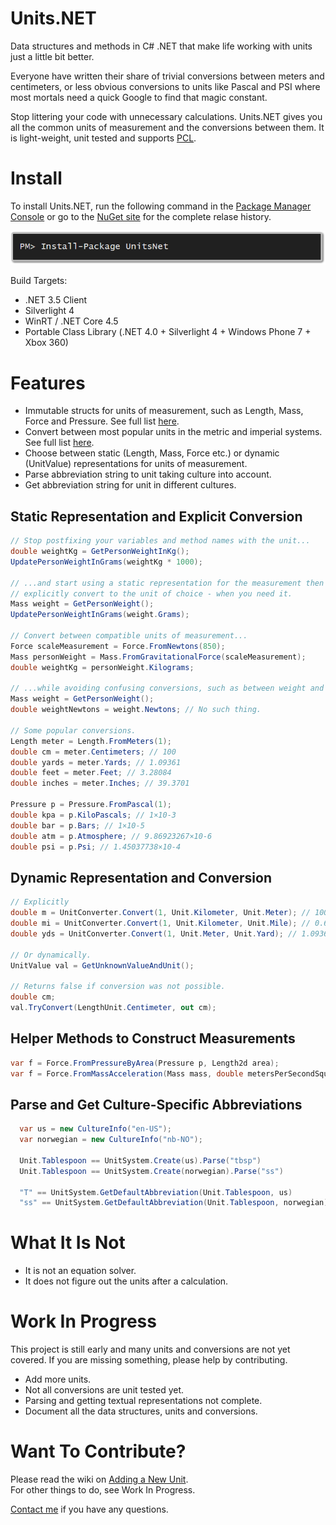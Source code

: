 Units.NET
========

Data structures and methods in C# .NET that make life working with units just a little bit better.

Everyone have written their share of trivial conversions between meters and centimeters, or less obvious conversions to units like Pascal and PSI where most mortals need a quick Google to find that magic constant.

Stop littering your code with unnecessary calculations. Units.NET gives you all the common units of measurement and the conversions between them. It is light-weight, unit tested and supports [PCL](http://msdn.microsoft.com/en-us/library/gg597391.aspx "MSDN PCL").


Install
=======
To install Units.NET, run the following command in the [Package Manager Console](http://docs.nuget.org/docs/start-here/using-the-package-manager-console) or go to the [NuGet site](https://www.nuget.org/packages/UnitsNet/ "NuGet site") for the complete relase history.

![Install-Package UnitsNet](Docs/Images/install_package_unitsnet.png "Install-Package UnitsNet")

Build Targets:
* .NET 3.5 Client
* Silverlight 4
* WinRT / .NET Core 4.5
* Portable Class Library (.NET 4.0 + Silverlight 4 + Windows Phone 7 + Xbox 360)

Features
========

* Immutable structs for units of measurement, such as Length, Mass, Force and Pressure. See full list [here](https://github.com/InitialForce/UnitsNet/blob/master/Src/UnitsNet/ "Data structures").
* Convert between most popular units in the metric and imperial systems. See full list [here](https://github.com/InitialForce/UnitsNet/blob/master/Src/UnitsNet/Unit.cs "Unit.cs").
* Choose between static (Length, Mass, Force etc.) or dynamic (UnitValue) representations for units of measurement.
* Parse abbreviation string to unit taking culture into account.
* Get abbreviation string for unit in different cultures.

Static Representation and Explicit Conversion
-----------------------------------------------
```C#
// Stop postfixing your variables and method names with the unit...
double weightKg = GetPersonWeightInKg();
UpdatePersonWeightInGrams(weightKg * 1000);

// ...and start using a static representation for the measurement then 
// explicitly convert to the unit of choice - when you need it.
Mass weight = GetPersonWeight();
UpdatePersonWeightInGrams(weight.Grams);

// Convert between compatible units of measurement...
Force scaleMeasurement = Force.FromNewtons(850);
Mass personWeight = Mass.FromGravitationalForce(scaleMeasurement);
double weightKg = personWeight.Kilograms;

// ...while avoiding confusing conversions, such as between weight and mass.
Mass weight = GetPersonWeight();
double weightNewtons = weight.Newtons; // No such thing.

// Some popular conversions.
Length meter = Length.FromMeters(1);
double cm = meter.Centimeters; // 100
double yards = meter.Yards; // 1.09361
double feet = meter.Feet; // 3.28084
double inches = meter.Inches; // 39.3701

Pressure p = Pressure.FromPascal(1);
double kpa = p.KiloPascals; // 1×10-3
double bar = p.Bars; // 1×10-5
double atm = p.Atmosphere; // 9.86923267×10-6
double psi = p.Psi; // 1.45037738×10-4
```

Dynamic Representation and Conversion
------------------
```C#
// Explicitly
double m = UnitConverter.Convert(1, Unit.Kilometer, Unit.Meter); // 1000
double mi = UnitConverter.Convert(1, Unit.Kilometer, Unit.Mile); // 0.621371
double yds = UnitConverter.Convert(1, Unit.Meter, Unit.Yard); // 1.09361

// Or dynamically.
UnitValue val = GetUnknownValueAndUnit();

// Returns false if conversion was not possible.
double cm;
val.TryConvert(LengthUnit.Centimeter, out cm);
```

Helper Methods to Construct Measurements
----------------------------------------
```C#
var f = Force.FromPressureByArea(Pressure p, Length2d area);
var f = Force.FromMassAcceleration(Mass mass, double metersPerSecondSquared);
```

Parse and Get Culture-Specific Abbreviations
-------------------------------------------------
```C#
  var us = new CultureInfo("en-US");
  var norwegian = new CultureInfo("nb-NO");
  
  Unit.Tablespoon == UnitSystem.Create(us).Parse("tbsp")
  Unit.Tablespoon == UnitSystem.Create(norwegian).Parse("ss")  

  "T" == UnitSystem.GetDefaultAbbreviation(Unit.Tablespoon, us)
  "ss" == UnitSystem.GetDefaultAbbreviation(Unit.Tablespoon, norwegian)
```

What It Is Not
==============

* It is not an equation solver. 
* It does not figure out the units after a calculation.

Work In Progress
================
This project is still early and many units and conversions are not yet covered. If you are missing something, please help by contributing.

* Add more units.
* Not all conversions are unit tested yet.
* Parsing and getting textual representations not complete.
* Document all the data structures, units and conversions.

Want To Contribute?
===================
Please read the wiki on [Adding a New Unit](https://github.com/InitialForce/UnitsNet/wiki/Adding-a-New-Unit).<br>
For other things to do, see Work In Progress.


[Contact me](https://github.com/anjdreas) if you have any questions.
